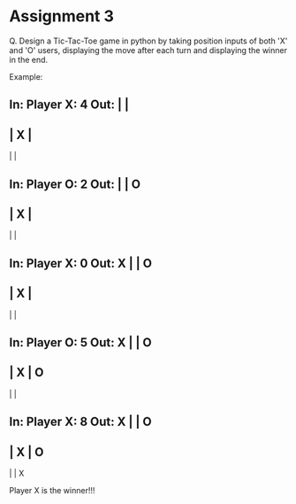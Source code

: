 # Assignment 3

Q. Design a Tic-Tac-Toe game in python by taking position inputs of both 'X' and 'O' users, displaying the move after each turn and displaying the winner in the end.

Example:

In: 
Player X: 4
Out:
   |   |
-----------
   | X |
-----------
   |   |
   
In:
Player O: 2
Out: 
   |   | O
-----------
   | X |
-----------
   |   |

In: 
Player X: 0
Out:
 X |   | O
-----------
   | X |
-----------
   |   |
   
In:
Player O: 5
Out: 
 X |   | O
-----------
   | X | O
-----------
   |   |

In:
Player X: 8
Out: 
 X |   | O
-----------
   | X | O
-----------
   |   | X

Player X is the winner!!!
